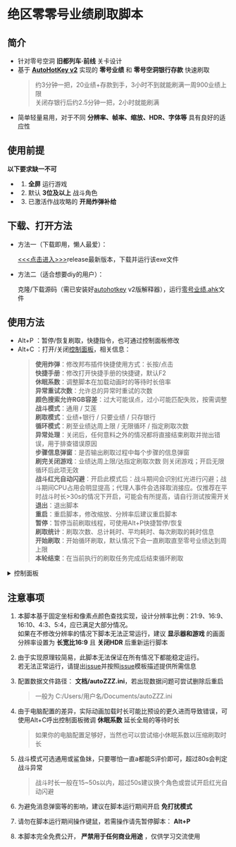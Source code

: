 # 绝区零零号业绩刷取脚本

## 简介

- 针对零号空洞 **旧都列车·前线** 关卡设计
- 基于 [**AutoHotKey v2**](https://www.autohotkey.com) 实现的 **零号业绩** 和 **零号空洞银行存款** 快速刷取
    > 约3分钟一把，20业绩+存款到手，3小时不到就能刷满一周900业绩上限
    > <br>关闭存银行后约2.5分钟一把，2小时就能刷满
- 简单轻量易用，对于不同 **分辨率、帧率、缩放、HDR、字体等** 具有良好的适应性

## 使用前提

**以下要求缺一不可**

- 1. **全屏** 运行游戏
- 2. 默认 **3位及以上** 战斗角色
- 3. 已激活作战攻略的 **开局炸弹补给**

## 下载、打开方法

- 方法一（下载即用，懒人最爱）：

    [<<<点击进入>>>](https://gitee.com/UCPr251/zzzAuto/releases/latest)release最新版本，下载并运行该exe文件

- 方法二（适合想要diy的用户）：

    克隆/下载源码（需已安装好[autohotkey](https://www.autohotkey.com) v2版解释器），运行[零号业绩.ahk](./零号业绩.ahk)文件

## 使用方法

- Alt+P ：暂停/恢复刷取，快捷指令，也可通过控制面板修改
- Alt+C ：打开/关闭[控制面板](./控制面板.jpg)，相关信息：
    > **使用炸弹**：修改邦布插件快捷使用方式：长按/点击
    > <br>**快捷手册**：修改打开快捷手册的快捷键，默认F2
    > <br>**休眠系数**：调整脚本在加载动画时的等待时长倍率
    > <br>**异常重试次数**：允许总的异常时重试的次数
    > <br>**颜色搜索允许RGB容差**：过大可能误点，过小可能匹配失败，按需调整
    > <br>**战斗模式**：通用 / 艾莲
    > <br>**刷取模式**：业绩+银行 / 只要业绩 / 只存银行
    > <br>**循环模式**：刷至业绩达周上限 / 无限循环 / 指定刷取次数
    > <br>**异常处理**：关闭后，任何意料之外的情况都将直接结束刷取并抛出错误，用于排查错误原因
    > <br>**步骤信息弹窗**：是否输出刷取过程中每个步骤的信息弹窗
    > <br>**刷完关闭游戏**：业绩达周上限/达指定刷取次数 则关闭游戏；开启无限循环后此项无效
    > <br>**战斗红光自动闪避**：开启此模式后：战斗期间会识别红光进行闪避；战斗期间CPU占用会明显提高；代理人事件会选择取消接应。仅推荐在平时战斗时长>30s的情况下开启，可能会有所提高，请自行测试按需开关
    > <br>**退出**：退出脚本
    > <br>**重启**：重启脚本，修改缩放、分辨率后建议重启脚本
    > <br>**暂停**：暂停当前刷取线程，可使用Alt+P快捷暂停/恢复
    > <br>**刷取统计**：刷取次数、总计耗时、平均耗时、每次刷取的耗时信息
    > <br>**开始刷取**：开始循环刷取，默认情况下会一直刷取直至零号业绩达到周上限
    > <br>**本轮结束**：在当前执行的刷取任务完成后结束循环刷取

<details>
<summary>控制面板</summary>

<p align="center">
    <img width="400" src="控制面板.jpg" title="控制面板">
</p>

</details>

## 注意事项

1. 本脚本基于固定坐标和像素点颜色查找实现，设计分辨率比例：21:9、16:9、16:10、4:3、5:4，应已满足大部分情况。
<br>如果在不修改分辨率的情况下脚本无法正常运行，建议 **显示器和游戏** 的画面分辨率设置为 **长宽比16:9** 且 **关闭HDR** 后重新运行脚本

2. 由于实现原理较简易，此脚本无法保证在所有情况下都能稳定运行。
<br>若无法正常运行，请提出[issue](https://gitee.com/UCPr251/zzzAuto/issues/new?template=bug.yml)并按照[issue](https://gitee.com/UCPr251/zzzAuto/issues/new?template=bug.yml)模板描述提供所需信息

3. 配置数据文件路径： **文档/autoZZZ.ini**，若出现数据问题可尝试删除后重启
    > 一般为 C:/Users/用户名/Documents/autoZZZ.ini

4. 由于电脑配置的差异，实际动画加载时长可能比预设的更久进而导致错误，可使用Alt+C呼出控制面板微调 **休眠系数** 延长全局的等待时长
    > 如果你的电脑配置足够好，当然也可以尝试缩小休眠系数以压缩刷取时长

5. 战斗模式可选通用或鲨鱼妹，只要哪怕一直a都能S评价即可，超过80s会判定战斗异常
    > 战斗时长一般在15~50s以内，超过50s建议换个角色或尝试开启红光自动闪避

6. 为避免消息弹窗等的影响，建议在脚本运行期间开启 **免打扰模式**

7. 请勿在脚本运行期间操作键鼠，若需操作请先暂停脚本： **Alt+P**

8. 本脚本完全免费公开， **严禁用于任何商业用途** ，仅供学习交流使用
